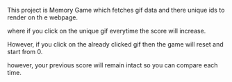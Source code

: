 This project is Memory Game which fetches gif data and there unique ids to render on th e webpage.

where if you click on the unique gif everytime the score will increase.

However, if you click on the already clicked gif then the game will reset and start from 0.

however, your previous score will remain intact so you can compare each time.
